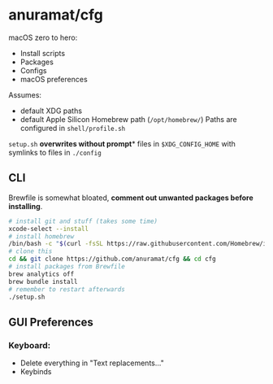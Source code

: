 # anuramat/cfg

macOS zero to hero:
- Install scripts
- Packages
- Configs
- macOS preferences

Assumes:
- default XDG paths 
- default Apple Silicon Homebrew path (`/opt/homebrew/`)
Paths are configured in `shell/profile.sh`

`setup.sh` **overwrites without prompt*** files in `$XDG_CONFIG_HOME` with symlinks to files in `./config`

## CLI 

Brewfile is somewhat bloated, **comment out unwanted packages before installing**.

```sh
# install git and stuff (takes some time)
xcode-select --install
# install homebrew
/bin/bash -c "$(curl -fsSL https://raw.githubusercontent.com/Homebrew/install/HEAD/install.sh)"
# clone this
cd && git clone https://github.com/anuramat/cfg && cd cfg
# install packages from Brewfile
brew analytics off
brew bundle install
# remember to restart afterwards
./setup.sh
```

## GUI Preferences 

### Keyboard:
- Delete everything in "Text replacements..."  
- Keybinds

